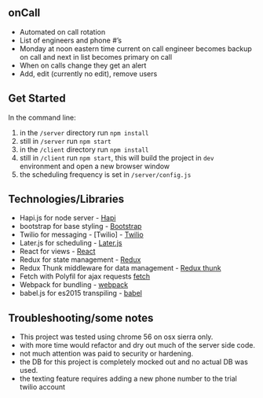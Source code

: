 
## onCall
* Automated on call rotation
* List of engineers and phone #’s
* Monday at noon eastern time current on call engineer becomes backup on call and next in list becomes primary on call
* When on calls change they get an alert
* Add, edit (currently no edit), remove users
## Get Started
In the command line:
1. in the `/server` directory run `npm install`
2. still in `/server` run `npm start`
3. in the `/client` directory run `npm install`
4. still in `/client` run `npm start`, this will build the project in `dev` environment and open a new browser window
5. the scheduling frequency is set in `/server/config.js`

## Technologies/Libraries
* Hapi.js for node server - [Hapi](https://hapijs.com/)
* bootstrap for base styling - [Bootstrap](http://getbootstrap.com/)
* Twilio for messaging - [Twilio] - [Twilio](https://www.twilio.com)
* Later.js for scheduling - [Later.js](https://bunkat.github.io/later/)
* React for views - [React](https://facebook.github.io/react/)
* Redux for state management - [Redux](http://redux.js.org/)
* Redux Thunk middleware for data management - [Redux thunk](https://github.com/gaearon/redux-thunk)
* Fetch with Polyfil for ajax requests [fetch](https://github.github.io/fetch/)
* Webpack for bundling - [webpack](https://webpack.js.org/)
* babel.js for es2015 transpiling - [babel](https://babeljs.io/)

## Troubleshooting/some notes
* This project was tested using chrome 56 on osx sierra only.
* with more time would refactor and dry out much of the server side code.
* not much attention was paid to security or hardening.
* the DB for this project is completely mocked out and no actual DB was used.
* the texting feature requires adding a new phone number to the trial twilio account
